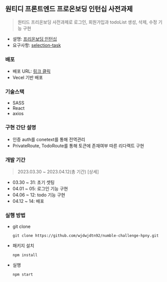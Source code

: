 ## 원티디 프론트엔드 프로온보딩 인턴십 사전과제

> 원티드 프리온보딩 사전과제로 로그인, 회원가입과 todoList 생성, 삭제, 수정 기능 구현

- 설명: [프리온보딩 인턴십](https://www.wanted.co.kr/events/pre_ob_fe_10)
- 요구사항: [selection-task](https://github.com/walking-sunset/selection-task)

### 배포

- 배포 URL: [링크 클릭](https://wanted-pre-onboarding-frontend-opal.vercel.app/)
- Vecel 기반 배포

### 기술스택

- SASS
- React
- axios

### 구현 간단 설명

- 인증 auth를 conetext를 통해 전역관리
- PrivateRoute, TodoRoute를 통해 토큰에 존재여부 따른 리다랙트 구현

### 개발 기간

> 2023.03.30 ~ 2023.04.12(총 기간) [상세]

- 03.30 ~ 31: 초기 셋팅
- 04.01 ~ 05: 로그인 기능 구현
- 04.06 ~ 12: todo 기능 구현
- 04.12 ~ 14: 배포

### 실행 방법

- git clone

  ```
  git clone https://github.com/wjdwjdtn92/numble-challenge-hpny.git
  ```

- 패키지 설치

  ```
  npm install
  ```

- 실행
  ```
  npm start
  ```
